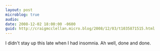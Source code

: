 ```yaml
---
layout: post
microblog: true
audio: 
date: 2008-12-02 18:00:00 -0600
guid: http://craigmcclellan.micro.blog/2008/12/03/t1035871515.html
---
```

I didn't stay up this late when I had insomnia. Ah well, done and done.
